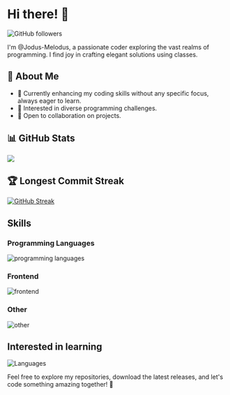 # Hi there! 👋

![GitHub followers](https://img.shields.io/github/followers/Jodus-Melodus?style=social)

I'm @Jodus-Melodus, a passionate coder exploring the vast realms of programming. I find joy in crafting elegant solutions using classes.

## 🚀 About Me
- 🌱 Currently enhancing my coding skills without any specific focus, always eager to learn.
- 👀 Interested in diverse programming challenges.
- 💞️ Open to collaboration on projects.

## 📊 GitHub Stats
![](https://github-readme-stats.vercel.app/api?username=jodus-melodus&show_icons=true&theme=cobalt)

## 🏆 Longest Commit Streak
[![GitHub Streak](https://github-readme-streak-stats.herokuapp.com?user=Jodus-Melodus&theme=one-dark-pro&hide_border=true&date_format=j%20M%5B%20Y%5D)](https://git.io/streak-stats)

## Skills
### Programming Languages
![programming languages](https://skillicons.dev/icons?i=cs,python,rust,js)

### Frontend
![frontend](https://skillicons.dev/icons?i=html,css)

### Other
![other](https://skillicons.dev/icons?i=git,github,windows,vscode)

## Interested in learning
![Languages](https://skillicons.dev/icons?i=ts,svg)

Feel free to explore my repositories, download the latest releases, and let's code something amazing together! 🚀

<!---
Jodus-Melodus/Jodus-Melodus is a ✨ special ✨ repository because its `README.md` (this file) appears on your GitHub profile.
You can click the Preview link to take a look at your changes.
--->

